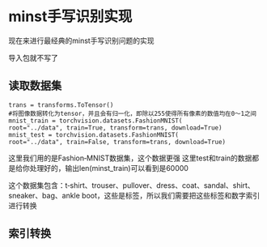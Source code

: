 # minst手写识别实现
现在来进行最经典的minst手写识别问题的实现

导入包就不写了
## 读取数据集
~~~
trans = transforms.ToTensor()
#将图像数据转化为tensor，并且会有归一化，即除以255使得所有像素的数值均在0～1之间
mnist_train = torchvision.datasets.FashionMNIST(
root="../data", train=True, transform=trans, download=True)
mnist_test = torchvision.datasets.FashionMNIST(
root="../data", train=False, transform=trans, download=True)
~~~
这里我们用的是Fashion‐MNIST数据集，这个数据更强
这里test和train的数据都是给你处理好的，输出len(minst_train)可以看到是60000

这个数据集包含：t‐shirt、trouser、pullover、dress、coat、sandal、shirt、sneaker、bag、ankle boot，这些是标签，所以我们需要把这些标签和数字索引进行转换

## 索引转换

